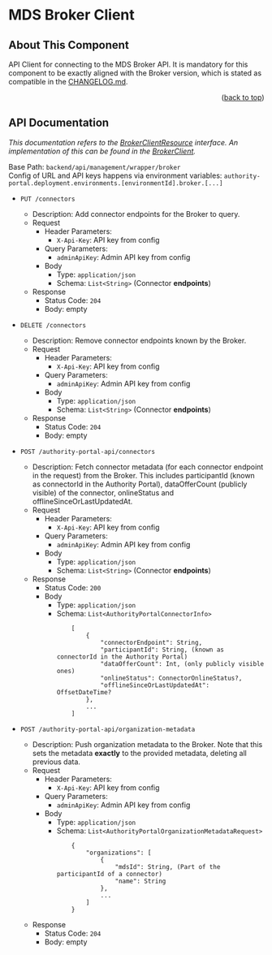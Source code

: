 MDS Broker Client
============

## About This Component

API Client for connecting to the MDS Broker API.
It is mandatory for this component to be exactly aligned with the Broker version, which is stated as compatible in the [CHANGELOG.md](../../../../../../../../../../../CHANGELOG.md).

<p align="right">(<a href="#readme-top">back to top</a>)</p>

## API Documentation

_This documentation refers to the [BrokerClientResource](BrokerClientResource.kt) interface. An implementation of this can be found in the [BrokerClient](BrokerClient.kt)._

Base Path: `backend/api/management/wrapper/broker`  
Config of URL and API keys happens via environment variables: `authority-portal.deployment.environments.[environmentId].broker.[...]`

- `PUT /connectors`
    - Description: Add connector endpoints for the Broker to query.
    - Request
        - Header Parameters:
            - `X-Api-Key`: API key from config
        - Query Parameters:
            - `adminApiKey`: Admin API key from config
        - Body
            - Type: `application/json`
            - Schema: `List<String>` (Connector **endpoints**)
    - Response
        - Status Code: `204`
        - Body: empty

- `DELETE /connectors`
    - Description: Remove connector endpoints known by the Broker.
    - Request
        - Header Parameters:
            - `X-Api-Key`: API key from config
        - Query Parameters:
            - `adminApiKey`: Admin API key from config
        - Body
            - Type: `application/json`
            - Schema: `List<String>` (Connector **endpoints**)
    - Response
        - Status Code: `204`
        - Body: empty

- `POST /authority-portal-api/connectors`
    - Description: Fetch connector metadata (for each connector endpoint in the request) from the Broker. This includes participantId (known as connectorId in the Authority Portal), dataOfferCount (publicly visible) of the connector, onlineStatus and offlineSinceOrLastUpdatedAt.
    - Request
        - Header Parameters:
            - `X-Api-Key`: API key from config
        - Query Parameters:
            - `adminApiKey`: Admin API key from config
        - Body
            - Type: `application/json`
            - Schema: `List<String>` (Connector **endpoints**)
    - Response
        - Status Code: `200`
        - Body
            - Type: `application/json`
            - Schema: `List<AuthorityPortalConnectorInfo>`
                ```
                    [
                        {
                            "connectorEndpoint": String,
                            "participantId": String, (known as connectorId in the Authority Portal)
                            "dataOfferCount": Int, (only publicly visible ones)
                            "onlineStatus": ConnectorOnlineStatus?,
                            "offlineSinceOrLastUpdatedAt": OffsetDateTime?
                        },
                        ...
                    ]
                ```

- `POST /authority-portal-api/organization-metadata`
    - Description: Push organization metadata to the Broker. Note that this sets the metadata **exactly** to the provided metadata, deleting all previous data.
    - Request
        - Header Parameters:
            - `X-Api-Key`: API key from config
        - Query Parameters:
            - `adminApiKey`: Admin API key from config
        - Body
            - Type: `application/json`
            - Schema: `List<AuthorityPortalOrganizationMetadataRequest>`
                ```
                    {
                        "organizations": [
                            {
                                "mdsId": String, (Part of the participantId of a connector)
                                "name": String
                            },
                            ...
                        ]
                    }
                ```
    - Response
        - Status Code: `204`
        - Body: empty
